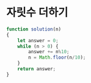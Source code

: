 # 자릿수 더하기

```javascript
function solution(n)
{
    let answer = 0;
    while (n > 0) {
        answer += n%10;
        n = Math.floor(n/10);
    }
    return answer;
}
```

